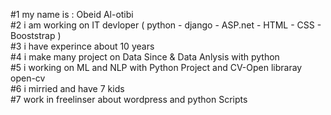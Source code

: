 #1 my name is : Obeid Al-otibi <br>
#2 i am working on IT devloper ( python - django - ASP.net - HTML - CSS - Booststrap )<br>
#3 i have experince about 10 years <br>
#4 i make many project on Data Since  & Data Anlysis with python  <br>
#5 i working on ML and NLP with Python Project and CV-Open libraray open-cv <br>
#6 i mirried and have 7 kids <br>
#7  work in freelinser about wordpress and python Scripts<br>

